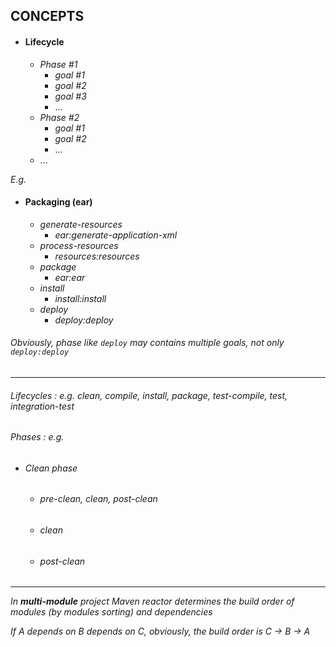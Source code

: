 ## CONCEPTS

- #### Lifecycle 
   - _Phase #1_
      - _goal #1_
      - _goal #2_
      - _goal #3_
      - ...
   - _Phase #2_
      - _goal #1_
      - _goal #2_
      - ...
   - ...
   
_E.g._

- #### Packaging (ear)
   - _generate-resources_
      - _ear:generate-application-xml_
   - _process-resources_
      - _resources:resources_ 
   - _package_
      - _ear:ear_ 
   - _install_
      - _install:install_ 
   - _deploy_
      - _deploy:deploy_ 

###### _Obviously, phase like ```deploy``` may contains multiple goals, not only ```deploy:deploy```_

---

###### Lifecycles : e.g. clean, compile, install, package, test-compile, test, integration-test
###### Phases : e.g.
- ###### Clean phase
   - ###### pre-clean, clean, post-clean
   - ###### clean
   - ###### post-clean

---

_In ***multi-module*** project Maven reactor determines the build order of modules (by modules sorting) and dependencies_

_If A depends on B depends on C, obviously, the build order is C -> B -> A_
